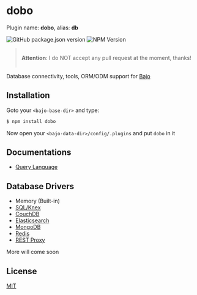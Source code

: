 # dobo

Plugin name: **dobo**, alias: **db**

![GitHub package.json version](https://img.shields.io/github/package-json/v/ardhi/dobo) ![NPM Version](https://img.shields.io/npm/v/dobo)

> <br />**Attention**: I do NOT accept any pull request at the moment, thanks!<br /><br />

Database connectivity, tools, ORM/ODM support for [Bajo](https://github.com/ardhi/bajo)

## Installation

Goto your ```<bajo-base-dir>``` and type:

```bash
$ npm install dobo
```

Now open your ```<bajo-data-dir>/config/.plugins``` and put ```dobo``` in it

## Documentations

- [Query Language](docs/query-language.md)

## Database Drivers

- Memory (Built-in)
- [SQL/Knex](https://github.com/ardhi/dobo-knex)
- [CouchDB](https://github.com/ardhi/dobo-couchdb)
- [Elasticsearch](https://github.com/ardhi/dobo-elasticsearch)
- [MongoDB](https://github.com/ardhi/dobo-mongodb)
- [Redis](https://github.com/ardhi/dobo-redis)
- [REST Proxy](https://github.com/ardhi/dobo-restproxy)

More will come soon

## License

[MIT](LICENSE)
